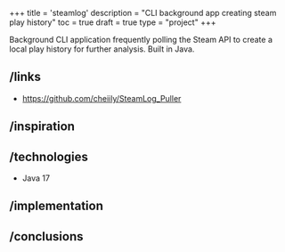 +++
title = 'steamlog'
description = "CLI background app creating steam play history"
toc = true
draft = true
type = "project"
+++

Background CLI application frequently polling the Steam API to create a local play history for further analysis.
Built in Java.

## /links

- https://github.com/cheiily/SteamLog_Puller

## /inspiration

## /technologies

- Java 17

## /implementation

## /conclusions

